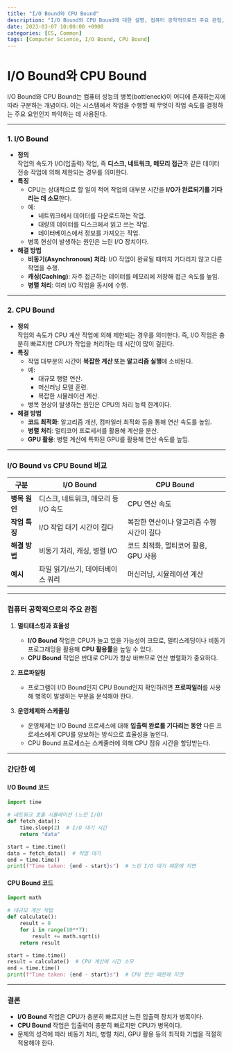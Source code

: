 ```yaml
---
title: "I/O Bound와 CPU Bound"
description: "I/O Bound와 CPU Bound에 대한 설명, 컴퓨터 공학적으로의 주요 관점, 간단한 예"
date: 2023-03-07 10:00:00 +0900
categories: [CS, Common]
tags: [Computer Science, I/O Bound, CPU Bound]
---
```


# **I/O Bound와 CPU Bound**

I/O Bound와 CPU Bound는 컴퓨터 성능의 병목(bottleneck)이 어디에 존재하는지에 따라 구분하는 개념이다. 이는 시스템에서 작업을 수행할 때 무엇이 작업 속도를 결정하는 주요 요인인지 파악하는 데 사용된다.

---

### **1. I/O Bound**
- **정의**  
  작업의 속도가 I/O(입출력) 작업, 즉 **디스크, 네트워크, 메모리 접근**과 같은 데이터 전송 작업에 의해 제한되는 경우를 의미한다.
- **특징**
  - CPU는 상대적으로 할 일이 적어 작업의 대부분 시간을 **I/O가 완료되기를 기다리는 데 소모**한다.
  - 예:
    - 네트워크에서 데이터를 다운로드하는 작업.
    - 대량의 데이터를 디스크에서 읽고 쓰는 작업.
    - 데이터베이스에서 정보를 가져오는 작업.
  - 병목 현상이 발생하는 원인은 느린 I/O 장치이다.
- **해결 방법**
  - **비동기(Asynchronous) 처리**: I/O 작업이 완료될 때까지 기다리지 않고 다른 작업을 수행.
  - **캐싱(Caching)**: 자주 접근하는 데이터를 메모리에 저장해 접근 속도를 높임.
  - **병렬 처리**: 여러 I/O 작업을 동시에 수행.

---

### **2. CPU Bound**
- **정의**  
  작업의 속도가 CPU 계산 작업에 의해 제한되는 경우를 의미한다. 즉, I/O 작업은 충분히 빠르지만 CPU가 작업을 처리하는 데 시간이 많이 걸린다.
- **특징**
  - 작업 대부분의 시간이 **복잡한 계산 또는 알고리즘 실행**에 소비된다.
  - 예:
    - 대규모 행렬 연산.
    - 머신러닝 모델 훈련.
    - 복잡한 시뮬레이션 계산.
  - 병목 현상이 발생하는 원인은 CPU의 처리 능력 한계이다.
- **해결 방법**
  - **코드 최적화**: 알고리즘 개선, 컴파일러 최적화 등을 통해 연산 속도를 높임.
  - **병렬 처리**: 멀티코어 프로세서를 활용해 계산을 분산.
  - **GPU 활용**: 병렬 계산에 특화된 GPU를 활용해 연산 속도를 높임.

---

### **I/O Bound vs CPU Bound 비교**

| 구분          | I/O Bound                            | CPU Bound                              |
|---------------|--------------------------------------|---------------------------------------|
| **병목 원인** | 디스크, 네트워크, 메모리 등 I/O 속도 | CPU 연산 속도                         |
| **작업 특징** | I/O 작업 대기 시간이 길다            | 복잡한 연산이나 알고리즘 수행 시간이 길다 |
| **해결 방법** | 비동기 처리, 캐싱, 병렬 I/O          | 코드 최적화, 멀티코어 활용, GPU 사용  |
| **예시**      | 파일 읽기/쓰기, 데이터베이스 쿼리    | 머신러닝, 시뮬레이션 계산             |

---

### **컴퓨터 공학적으로의 주요 관점**
1. **멀티태스킹과 효율성**  
   - **I/O Bound** 작업은 CPU가 놀고 있을 가능성이 크므로, 멀티스레딩이나 비동기 프로그래밍을 활용해 **CPU 활용률**을 높일 수 있다.
   - **CPU Bound** 작업은 반대로 CPU가 항상 바쁘므로 연산 병렬화가 중요하다.

2. **프로파일링**  
   - 프로그램이 I/O Bound인지 CPU Bound인지 확인하려면 **프로파일러**를 사용해 병목이 발생하는 부분을 분석해야 한다.

3. **운영체제와 스케줄링**  
   - 운영체제는 I/O Bound 프로세스에 대해 **입출력 완료를 기다리는 동안** 다른 프로세스에게 CPU를 양보하는 방식으로 효율성을 높인다.
   - CPU Bound 프로세스는 스케줄러에 의해 CPU 점유 시간을 할당받는다.

---

### **간단한 예**
#### **I/O Bound 코드**
```python
import time

# 네트워크 호출 시뮬레이션 (느린 I/O)
def fetch_data():
    time.sleep(2)  # I/O 대기 시간
    return "data"

start = time.time()
data = fetch_data()  # 작업 대기
end = time.time()
print(f"Time taken: {end - start}s")  # 느린 I/O 대기 때문에 지연
```

#### **CPU Bound 코드**
```python
import math

# 대규모 계산 작업
def calculate():
    result = 0
    for i in range(10**7):
        result += math.sqrt(i)
    return result

start = time.time()
result = calculate()  # CPU 계산에 시간 소모
end = time.time()
print(f"Time taken: {end - start}s")  # CPU 연산 때문에 지연
```

---

### **결론**
- **I/O Bound** 작업은 CPU가 충분히 빠르지만 느린 입출력 장치가 병목이다.
- **CPU Bound** 작업은 입출력이 충분히 빠르지만 CPU가 병목이다.
- 문제의 성격에 따라 비동기 처리, 병렬 처리, GPU 활용 등의 최적화 기법을 적절히 적용해야 한다.